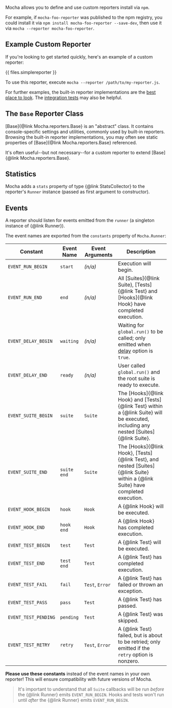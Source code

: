 Mocha allows you to define and use custom reporters install via `npm`.

For example, if `mocha-foo-reporter` was published to the npm registry, you could install it via `npm install mocha-foo-reporter --save-dev`, then use it via `mocha --reporter mocha-foo-reporter`.

## Example Custom Reporter

If you're looking to get started quickly, here's an example of a custom reporter:

{{ files.simplereporter }}

To use this reporter, execute `mocha --reporter /path/to/my-reporter.js`.

For further examples, the built-in reporter implementations are the [best place to look](https://github.com/mochajs/mocha/tree/master/lib/reporters). The [integration tests](https://github.com/mochajs/mocha/tree/master/test/reporters) may also be helpful.

## The `Base` Reporter Class

[Base]{@link Mocha.reporters.Base} is an "abstract" class. It contains console-specific settings and utilities, commonly used by built-in reporters. Browsing the built-in reporter implementations, you may often see static properties of [Base]{@link Mocha.reporters.Base} referenced.

It's often useful--but not necessary--for a custom reporter to extend [Base]{@link Mocha.reporters.Base}.

## Statistics

Mocha adds a `stats` property of type {@link StatsCollector} to the reporter's `Runner` instance (passed as first argument to constructor).

## Events

A reporter should listen for events emitted from the `runner` (a singleton instance of {@link Runner}).

The event names are exported from the `constants` property of `Mocha.Runner`:

| Constant             | Event Name  | Event Arguments | Description                                                                                                                          |
| -------------------- | ----------- | --------------- | ------------------------------------------------------------------------------------------------------------------------------------ |
| `EVENT_RUN_BEGIN`    | `start`     | _(n/a)_         | Execution will begin.                                                                                                                |
| `EVENT_RUN_END`      | `end`       | _(n/a)_         | All [Suites]{@link Suite}, [Tests]{@link Test} and [Hooks]{@link Hook} have completed execution.                                     |
| `EVENT_DELAY_BEGIN`  | `waiting`   | _(n/a)_         | Waiting for `global.run()` to be called; only emitted when [delay](/#delayed-root-suite) option is `true`.                           |
| `EVENT_DELAY_END`    | `ready`     | _(n/a)_         | User called `global.run()` and the root suite is ready to execute.                                                                   |
| `EVENT_SUITE_BEGIN`  | `suite`     | `Suite`         | The [Hooks]{@link Hook} and [Tests]{@link Test} within a {@link Suite} will be executed, including any nested [Suites]{@link Suite}. |
| `EVENT_SUITE_END`    | `suite end` | `Suite`         | The [Hooks]{@link Hook}, [Tests]{@link Test}, and nested [Suites]{@link Suite} within a {@link Suite} have completed execution.      |
| `EVENT_HOOK_BEGIN`   | `hook`      | `Hook`          | A {@link Hook} will be executed.                                                                                                     |
| `EVENT_HOOK_END`     | `hook end`  | `Hook`          | A {@link Hook} has completed execution.                                                                                              |
| `EVENT_TEST_BEGIN`   | `test`      | `Test`          | A {@link Test} will be executed.                                                                                                     |
| `EVENT_TEST_END`     | `test end`  | `Test`          | A {@link Test} has completed execution.                                                                                              |
| `EVENT_TEST_FAIL`    | `fail`      | `Test`, `Error` | A {@link Test} has failed or thrown an exception.                                                                                    |
| `EVENT_TEST_PASS`    | `pass`      | `Test`          | A {@link Test} has passed.                                                                                                           |
| `EVENT_TEST_PENDING` | `pending`   | `Test`          | A {@link Test} was skipped.                                                                                                          |
| `EVENT_TEST_RETRY`   | `retry`     | `Test`, `Error` | A {@link Test} failed, but is about to be retried; only emitted if the `retry` option is nonzero.                                    |

**Please use these constants** instead of the event names in your own reporter! This will ensure compatibility with future versions of Mocha.

> It's important to understand that all `Suite` callbacks will be run _before_ the {@link Runner} emits `EVENT_RUN_BEGIN`. Hooks and tests won't run until _after_ the {@link Runner} emits `EVENT_RUN_BEGIN`.
